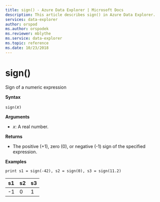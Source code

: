 ```yaml
---
title: sign() - Azure Data Explorer | Microsoft Docs
description: This article describes sign() in Azure Data Explorer.
services: data-explorer
author: orspod
ms.author: orspodek
ms.reviewer: mblythe
ms.service: data-explorer
ms.topic: reference
ms.date: 10/23/2018
---
```

# sign()

Sign of a numeric expression

**Syntax**

`sign(`*x*`)`

**Arguments**

* *x*: A real number.

**Returns**

* The positive (+1), zero (0), or negative (-1) sign of the specified expression. 

**Examples**

```kusto
print s1 = sign(-42), s2 = sign(0), s3 = sign(11.2)

```

|s1|s2|s3|
|---|---|---|
|-1|0|1|